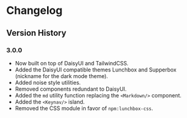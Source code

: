# Changelog

## Version History

### 3.0.0

- Now built on top of DaisyUI and TailwindCSS.
- Added the DaisyUI compatible themes Lunchbox and Supperbox (nickname for the
  dark mode theme).
- Added noise style utilities.
- Removed components redundant to DaisyUI.
- Added the `md` utility function replacing the `<Markdown/>` component.
- Added the `<Keynav/>` island.
- Removed the CSS module in favor of `npm:lunchbox-css`.
